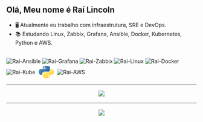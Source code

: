 ## Olá, Meu nome é Raí Lincoln


- 🖥️ Atualmente eu trabalho com infraestrutura, SRE e DevOps.
- 📚 Estudando Linux, Zabbix, Grafana, Ansible, Docker, Kubernetes, Python e AWS.

<div style="display: inline_block"><br>
  <img align="center" alt="Rai-Ansible" height="40" width="50" src="https://cdn.jsdelivr.net/gh/devicons/devicon/icons/ansible/ansible-original.svg">
  <img align="center" alt="Rai-Grafana" height="40" width="50" src="https://cdn.jsdelivr.net/gh/devicons/devicon/icons/grafana/grafana-original.svg">
   <img align="center" alt="Rai-Zabbix" height="20" width="80" src="https://assets.zabbix.com/img/logo/zabbix_logo_500x131.png">
  <img align="center" alt="Rai-Linux" height="40" width="50" src="https://cdn.jsdelivr.net/gh/devicons/devicon/icons/bash/bash-original.svg">
  <img align="center" alt="Rai-Docker" height="40" width="50" src="https://cdn.jsdelivr.net/gh/devicons/devicon/icons/docker/docker-original-wordmark.svg">
  <img align="center" alt="Rai-Kube" height="40" width="50" src="https://cdn.jsdelivr.net/gh/devicons/devicon/icons/kubernetes/kubernetes-plain-wordmark.svg">
  <img align="center" alt="Rai-Python" height="40" width="50" src="https://raw.githubusercontent.com/devicons/devicon/master/icons/python/python-original.svg">
  <img align="center" alt="Rai-AWS" height="80" width="70" src="https://cdn.jsdelivr.net/gh/devicons/devicon/icons/amazonwebservices/amazonwebservices-plain-wordmark.svg">
  
 
  
  --- 
  <div align="center">
  <a href="https://github.com/RaiLincolnSS">
  <img height="220em" src="https://github-readme-stats.vercel.app/api/top-langs/?username=RaiLincolnSS&layout=compact&langs_count=7&theme=transparent&border_radius=20"/>
</div>

    
 --- 
<div align="center">
  <a href="https://github.com/RaiLincolnSS">
    <img align="center" src="https://github-readme-stats.vercel.app/api?username=RaiLincolnSS&show_icons=true&theme=transparent&border_radius=20" />
  </a>
</div>
  
